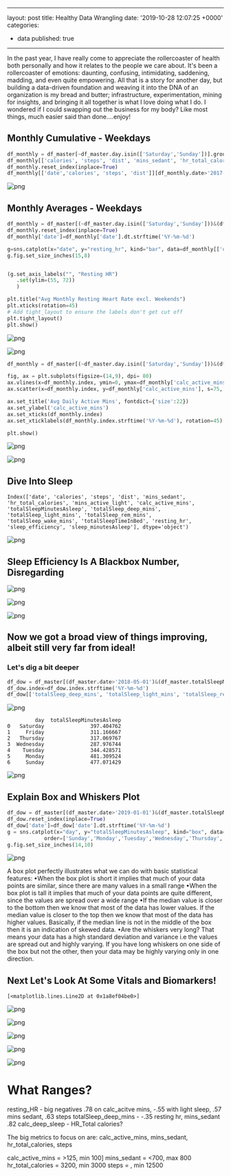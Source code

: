
---
layout: post
title: Healthy Data Wrangling
date: '2019-10-28 12:07:25 +0000'
categories:
  - data
published: true
---

In the past year, I have really come to appreciate the rollercoaster of health both personally and how it relates to the people we care about.  It's been a rollercoaster of emotions: daunting, confusing, intimidating, saddening, madding, and even quite empowering.  All that is a story for another day, but building a data-driven foundation and weaving it into the DNA of an organization is my bread and butter; infrastructure, experimentation, mining for insights, and bringing it all together is what I love doing what I do.  I wondered if I could swapping out the business for my body?  Like most things, much easier said than done....enjoy!

## Monthly Cumulative - Weekdays


```python
df_monthly = df_master[~df_master.day.isin(['Saturday','Sunday'])].groupby(pd.Grouper(key='date', freq='M'))[cols_avg].agg('sum')
df_monthly[['calories', 'steps', 'dist', 'mins_sedant', 'hr_total_calories', 'mins_active_light', 'calc_active_mins', 'totalSleepMinutesAsleep', 'totalSleep_deep_mins', 'totalSleep_rem_mins', 'totalSleep_wake_mins', 'totalSleepTimeInBed']][df_monthly.index > '2017-07-31'].tail(10)
df_monthly.reset_index(inplace=True)
df_monthly[['date','calories', 'steps', 'dist']][df_monthly.date>'2017-11-01'].plot(subplots=True,x='date',figsize=(12,9), sharex=True, legend=True,title='Monthly Cumulative Calories, Steps, Distances')
```

![png](../images/health_post/support_post_health_6_1.png)

## Monthly Averages - Weekdays


```python
df_monthly = df_master[(~df_master.day.isin(['Saturday','Sunday']))&(df_master.date>'2017-11-01')].groupby(pd.Grouper(key='date', freq='M'))[cols_avg].agg('mean')
df_monthly.reset_index(inplace=True)
df_monthly['date']=df_monthly['date'].dt.strftime('%Y-%m-%d')

g=sns.catplot(x="date", y="resting_hr", kind="bar", data=df_monthly[['date','calories','resting_hr']], legend_out=False)
g.fig.set_size_inches(15,8)


(g.set_axis_labels("", "Resting HR")
   .set(ylim=(55, 72))
   )

plt.title("Avg Monthly Resting Heart Rate excl. Weekends")
plt.xticks(rotation=45) 
# Add tight_layout to ensure the labels don't get cut off
plt.tight_layout()
plt.show()
```

![png](../images/health_post/support_post_health_8_0.png)




![png](../images/health_post/support_post_health_9_0.png)



```python
df_monthly = df_master[(~df_master.day.isin(['Saturday','Sunday']))&(df_master.date>'2017-10-01')].groupby(pd.Grouper(key='date', freq='M'))[cols_avg].agg('mean')

fig, ax = plt.subplots(figsize=(14,9), dpi= 80)
ax.vlines(x=df_monthly.index, ymin=0, ymax=df_monthly['calc_active_mins'], color='black', alpha=0.7, linewidth=2)
ax.scatter(x=df_monthly.index, y=df_monthly['calc_active_mins'], s=75, color='black', alpha=0.7)

ax.set_title('Avg Daily Active Mins', fontdict={'size':22})
ax.set_ylabel('calc_active_mins')
ax.set_xticks(df_monthly.index)
ax.set_xticklabels(df_monthly.index.strftime('%Y-%m-%d'), rotation=45)

plt.show()

```


![png](../images/health_post/support_post_health_10_0.png)




![png](../images/health_post/support_post_health_11_0.png)


## Dive Into Sleep



    Index(['date', 'calories', 'steps', 'dist', 'mins_sedant', 'hr_total_calories', 'mins_active_light', 'calc_active_mins', 'totalSleepMinutesAsleep', 'totalSleep_deep_mins', 'totalSleep_light_mins', 'totalSleep_rem_mins', 'totalSleep_wake_mins', 'totalSleepTimeInBed', 'resting_hr', 'sleep_efficiency', 'sleep_minutesAsleep'], dtype='object')




![png](../images/health_post/support_post_health_14_1.png)


## Sleep Efficiency Is A Blackbox Number, Disregarding




![png](../images/health_post/support_post_health_16_1.png)




![png](../images/health_post/support_post_health_18_1.png)



![png](../images/health_post/support_post_health_19_1.png)


## Now we got a broad view of things improving, albeit still very far from ideal!
### Let's dig a bit deeper


```python
df_dow = df_master[(df_master.date>'2018-05-01')&(df_master.totalSleepMinutesAsleep>0)&(df_master.totalSleep_light_mins>0)].groupby([pd.Grouper(key='date', freq='M')])[cols_avg].agg('mean')
df_dow.index=df_dow.index.strftime('%Y-%m-%d')
df_dow[['totalSleep_deep_mins', 'totalSleep_light_mins', 'totalSleep_rem_mins']].plot(kind='bar',stacked=True,rot=45,figsize=(12,8),title='Minutes of Sleep Distributed Across Sleep Cycle')
```



![png](../images/health_post/support_post_health_21_1.png)


             day  totalSleepMinutesAsleep
    0   Saturday               397.404762
    1     Friday               311.166667
    2   Thursday               317.069767
    3  Wednesday               287.976744
    4    Tuesday               344.428571
    5     Monday               481.309524
    6     Sunday               477.071429




![png](../images/health_post/support_post_health_23_2.png)


## Explain Box and Whiskers Plot


```python
df_dow = df_master[(df_master.date>'2019-01-01')&(df_master.totalSleepMinutesAsleep>0)&(df_master.totalSleep_light_mins>0)].groupby([pd.Grouper(key='date', freq='M'),'day'])['totalSleepMinutesAsleep','totalSleep_deep_mins'].agg('mean')
df_dow.reset_index(inplace=True)
df_dow['date']=df_dow['date'].dt.strftime('%Y-%m-%d')
g = sns.catplot(x="day", y="totalSleepMinutesAsleep", kind="box", data=df_dow, 
            order=['Sunday','Monday','Tuesday','Wednesday','Thursday', 'Friday','Saturday'])
g.fig.set_size_inches(14,10)
```


![png](../images/health_post/support_post_health_25_0.png)


A box plot perfectly illustrates what we can do with basic statistical features:
•When the box plot is short it implies that much of your data points are similar, since there are many values in a small range
•When the box plot is tall it implies that much of your data points are quite different, since the values are spread over a wide range
•If the median value is closer to the bottom then we know that most of the data has lower values. If the median value is closer to the top then we know that most of the data has higher values. Basically, if the median line is not in the middle of the box then it is an indication of skewed data.
•Are the whiskers very long? That means your data has a high standard deviation and variance i.e the values are spread out and highly varying. If you have long whiskers on one side of the box but not the other, then your data may be highly varying only in one direction.




## Next Let's Look At Some Vitals and Biomarkers!



    [<matplotlib.lines.Line2D at 0x1a8ef04be0>]




![png](../images/health_post/support_post_health_44_1.png)




![png](../images/health_post/support_post_health_45_1.png)




![png](../images/health_post/support_post_health_46_1.png)





![png](../images/health_post/support_post_health_47_1.png)




![png](../images/health_post/support_post_health_48_0.png)



# What Ranges?
resting_HR - big negatives .78 on calc_acitve mins, -.55 with light sleep, .57 mins sedant, .63 steps 
totalSleep_deep_mins - -.35 resting hr, mins_sedant .82
calc_deep_sleep - HR_Total calories?

The big metrics to focus on are:
calc_active_mins, mins_sedant, hr_total_calories, steps

calc_active_mins = >125, min 100]
mins_sedant = <700, max 800
hr_total_calories = 3200, min 3000 
steps = , min 12500



